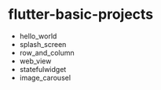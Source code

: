 # flutter-basic-projects

- hello_world
- splash_screen
- row_and_column
- web_view
- statefulwidget
- image_carousel
